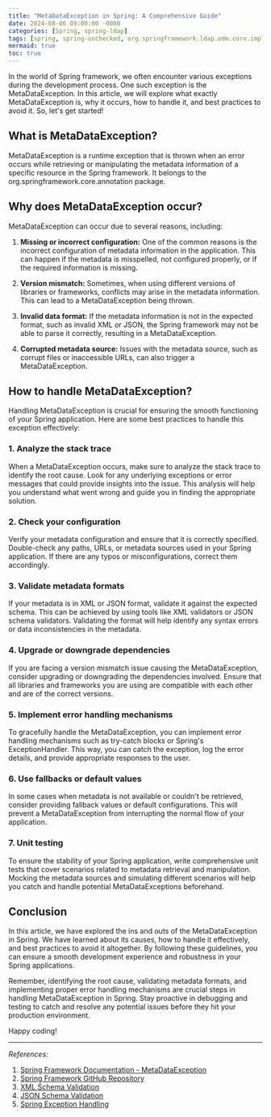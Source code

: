 ```yaml
---
title: "MetaDataException in Spring: A Comprehensive Guide"
date: 2024-08-06 09:00:00 -0000
categories: [Spring, spring-ldap]
tags: [spring, spring-unchecked, org.springframework.ldap.odm.core.impl]
mermaid: true
toc: true
---
```



In the world of Spring framework, we often encounter various exceptions during the development process. One such exception is the MetaDataException. In this article, we will explore what exactly MetaDataException is, why it occurs, how to handle it, and best practices to avoid it. So, let's get started!

## What is MetaDataException?

MetaDataException is a runtime exception that is thrown when an error occurs while retrieving or manipulating the metadata information of a specific resource in the Spring framework. It belongs to the org.springframework.core.annotation package.

## Why does MetaDataException occur?

MetaDataException can occur due to several reasons, including:

1. **Missing or incorrect configuration:** One of the common reasons is the incorrect configuration of metadata information in the application. This can happen if the metadata is misspelled, not configured properly, or if the required information is missing.

2. **Version mismatch:** Sometimes, when using different versions of libraries or frameworks, conflicts may arise in the metadata information. This can lead to a MetaDataException being thrown.

3. **Invalid data format:** If the metadata information is not in the expected format, such as invalid XML or JSON, the Spring framework may not be able to parse it correctly, resulting in a MetaDataException.

4. **Corrupted metadata source:** Issues with the metadata source, such as corrupt files or inaccessible URLs, can also trigger a MetaDataException.

## How to handle MetaDataException?

Handling MetaDataException is crucial for ensuring the smooth functioning of your Spring application. Here are some best practices to handle this exception effectively:

### 1. Analyze the stack trace

When a MetaDataException occurs, make sure to analyze the stack trace to identify the root cause. Look for any underlying exceptions or error messages that could provide insights into the issue. This analysis will help you understand what went wrong and guide you in finding the appropriate solution.

### 2. Check your configuration

Verify your metadata configuration and ensure that it is correctly specified. Double-check any paths, URLs, or metadata sources used in your Spring application. If there are any typos or misconfigurations, correct them accordingly.

### 3. Validate metadata formats

If your metadata is in XML or JSON format, validate it against the expected schema. This can be achieved by using tools like XML validators or JSON schema validators. Validating the format will help identify any syntax errors or data inconsistencies in the metadata.

### 4. Upgrade or downgrade dependencies

If you are facing a version mismatch issue causing the MetaDataException, consider upgrading or downgrading the dependencies involved. Ensure that all libraries and frameworks you are using are compatible with each other and are of the correct versions.

### 5. Implement error handling mechanisms

To gracefully handle the MetaDataException, you can implement error handling mechanisms such as try-catch blocks or Spring's ExceptionHandler. This way, you can catch the exception, log the error details, and provide appropriate responses to the user.

### 6. Use fallbacks or default values

In some cases when metadata is not available or couldn't be retrieved, consider providing fallback values or default configurations. This will prevent a MetaDataException from interrupting the normal flow of your application.

### 7. Unit testing

To ensure the stability of your Spring application, write comprehensive unit tests that cover scenarios related to metadata retrieval and manipulation. Mocking the metadata sources and simulating different scenarios will help you catch and handle potential MetaDataExceptions beforehand.

## Conclusion

In this article, we have explored the ins and outs of the MetaDataException in Spring. We have learned about its causes, how to handle it effectively, and best practices to avoid it altogether. By following these guidelines, you can ensure a smooth development experience and robustness in your Spring applications.

Remember, identifying the root cause, validating metadata formats, and implementing proper error handling mechanisms are crucial steps in handling MetaDataException in Spring. Stay proactive in debugging and testing to catch and resolve any potential issues before they hit your production environment.

Happy coding!

---

*References:*

1. [Spring Framework Documentation - MetaDataException](https://docs.spring.io/spring-framework/docs/current/javadoc-api/org/springframework/core/annotation/MetaDataException.html)
2. [Spring Framework GitHub Repository](https://github.com/spring-projects/spring-framework)
3. [XML Schema Validation](https://www.w3schools.com/xml/xml_validator.asp)
4. [JSON Schema Validation](https://json-schema.org/understanding-json-schema/index.html)
5. [Spring Exception Handling](https://www.baeldung.com/exception-handling-for-rest-with-spring)